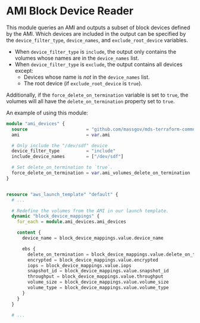 AMI Block Device Reader
===============

This module queries an AMI and outputs a subset of block devices defined by the AMI. Which devices are included in the output can be specified by the `device_filter_type`, `device_names`, and `exclude_root_device` variables.

- When `device_filter_type` is `include`, the output only contains the volumes whose names are in the `device_names` list.
- When `device_filter_type` is `exclude`, the output contains all devices except:
  - Devices whose name is *not* in the `device_names` list.
  - The root device (if `exclude_root_device` is `true`).

Additionally, if the `force_delete_on_termination` variable is set to `true`, the volumes will all have the `delete_on_termination` property set to `true`.



An example of using this module:

```terraform
module "ami_devices" {
  source                      = "github.com/massgov/mds-terraform-common//aws-block-device-reader?ref=1.0.57"
  ami                         = var.ami

  # Only include the "/dev/sdf" device
  device_filter_type          = "include"
  include_device_names        = ["/dev/sdf"]

  # Set delete_on_termination to `true`.
  force_delete_on_termination = var.ami_volumes_delete_on_termination
}


resource "aws_launch_template" "default" {
  # ...

  # Redefine the volumes from the AMI in our launch template.
  dynamic "block_device_mappings" {
    for_each = module.ami_devices.ami_devices

    content {
      device_name = block_device_mappings.value.device_name

      ebs {
        delete_on_termination = block_device_mappings.value.delete_on_termination
        encrypted = block_device_mappings.value.encrypted
        iops = block_device_mappings.value.iops
        snapshot_id = block_device_mappings.value.snapshot_id
        throughput = block_device_mappings.value.throughput
        volume_size = block_device_mappings.value.volume_size
        volume_type = block_device_mappings.value.volume_type
      }
    }
  }

  # ...
```

